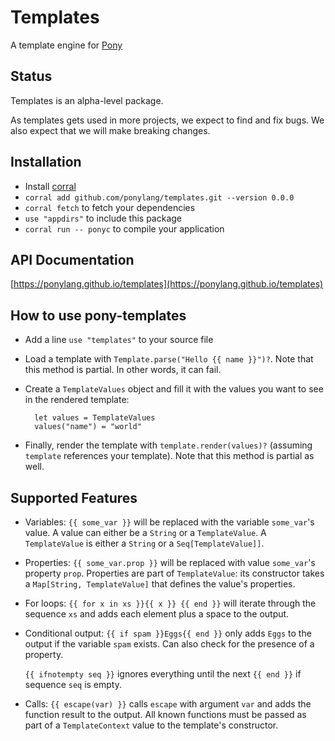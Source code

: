 # Templates

A template engine for [Pony](https://www.ponylang.io/)

## Status

Templates is an alpha-level package.

As templates gets used in more projects, we expect to find and fix bugs. We also expect that we will make breaking changes.

## Installation

* Install [corral](https://github.com/ponylang/corral)
* `corral add github.com/ponylang/templates.git --version 0.0.0`
* `corral fetch` to fetch your dependencies
* `use "appdirs"` to include this package
* `corral run -- ponyc` to compile your application

## API Documentation

[https://ponylang.github.io/templates](https://ponylang.github.io/templates)

## How to use pony-templates

* Add a line `use "templates"` to your source file
* Load a template with `Template.parse("Hello {{ name }}")?`. Note that this
  method is partial. In other words, it can fail.
* Create a `TemplateValues` object and fill it with the values you want to see
  in the rendered template:

  ```pony
    let values = TemplateValues
    values("name") = "world"
  ```

* Finally, render the template with `template.render(values)?` (assuming
  `template` references your template). Note that this method is partial as
  well.

## Supported Features

* Variables: `{{ some_var }}` will be replaced with the variable
  `some_var`'s value. A value can either be a `String` or a
  `TemplateValue`. A `TemplateValue` is either a `String` or a
  `Seq[TemplateValue]]`.
* Properties: `{{ some_var.prop }}` will be replaced with value `some_var`'s
  property `prop`. Properties are part of `TemplateValue`: its constructor
  takes a `Map[String, TemplateValue]` that defines the value's properties.
* For loops: `{{ for x in xs }}{{ x }} {{ end }}` will iterate through the
  sequence `xs` and adds each element plus a space to the output.
* Conditional output: `{{ if spam }}Eggs{{ end }}` only adds `Eggs` to the
  output if the variable `spam` exists. Can also check for the presence of a
  property.

  `{{ ifnotempty seq }}` ignores everything until the next `{{ end }}` if
  sequence ``seq`` is empty.
* Calls: `{{ escape(var) }}` calls `escape` with argument `var` and adds
  the function result to the output. All known functions must be passed as part
  of a `TemplateContext` value to the template's constructor.
